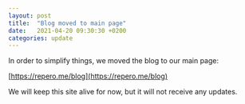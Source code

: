 ```yaml
---
layout: post
title:  "Blog moved to main page"
date:   2021-04-20 09:30:30 +0200
categories: update
---
```


In order to simplify things, we moved the blog to our main page:

[https://repero.me/blog](https://repero.me/blog)


We will keep this site alive for now, but it will not receive any updates.
